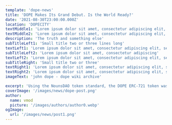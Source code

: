 ```yaml
---
template: 'dope-news'
title: 'DOPE Makes Its Grand Debut. Is the World Ready?'
date: '2021-08-30T23:00:00.000Z'
location: 'DOPECITY'
textMiddle1: 'Lorem ipsum dolor sit amet, consectetur adipiscing elit, sed do eiusmod tempor incididunt ut labore et dolore magna aliqua. Praesent elementum facilisis leo'
textMiddle2: 'Lorem ipsum dolor sit amet, consectetur adipiscing elit, sed do eiusmod tempor incididunt ut labore et dolore magna aliqua. Praesent elementum facilisis leo'
description: 'The truth and something else'
subTitleLeft1: 'Small title two or three lines long'
textLeft1: 'Lorem ipsum dolor sit amet, consectetur adipiscing elit, sed do eiusmod tempor incididunt ut labore et dolore magna aliqua. Praesent elementum facilisis leo vel fringilla est ullamcorper eget. At imperdiet dui accumsan sit amet nulla facilities morbi tempus.'
subTitleLeft2: 'Lorem ipsum dolor sit amet, consectetur adipiscing'
textLeft2: 'Lorem ipsum dolor sit amet, consectetur adipiscing elit, sed do eiusmod tempor incididunt ut labore et dolore magna aliqua. Praesent elementum facilisis leo vel fringilla est ullamcorper eget. At imperdiet dui accumsan sit amet nulla facilities morbi tempus. Praesent elementum facilisis leo vel fringilla. Congue mauris rhoncus aenean vel. Egestas sed tempus urna et pharetra pharetra massa massa ultricies.'
subTitleRight: 'Small title two or three'
textRight1: 'Lorem ipsum dolor sit amet, consectetur adipiscing elit, sed do eiusmod tempor incididunt ut labore et dolore magna aliqua. Praesent elementum facilisis leo vel fringilla est ullamcorper eget. At imperdiet dui accumsan sit amet nulla facilities morbi tempus.'
textRight2: 'Lorem ipsum dolor sit amet, consectetur adipiscing elit, sed do eiusmod tempor incididunt ut labore et dolore magna aliqua. Praesent elementum facilisis leo vel fringilla est ullamcorper eget. At imperdiet dui accumsan sit amet nulla facilities morbi tempus. Praesent elementum facilisis leo vel fringilla. Congue mauris rhoncus aenean vel. Egestas sed tempus urna et pharetra pharetra massa massa ultricies. Venenatis cras sed felis eget velit. Consectetur libero id faucibus nisl tincidunt. Gravida in fermentum et sollicitudin ac orci phasellus egestas tellus. Volutpat consequat mauris nunc congue nisi vitae.'
imageText: 'john dope - dope wiki archive'

excerpt: 'Using the NounsDAO token standard, the DOPE ERC-721 token was deployed on Ethereum Mainnet, with an initial supply of 8000. Those in the know say this could be the start of something big.'
coverImage: '/images/news/dope-post.png'
author:
  name: vmod
  picture: '/images/authors/author0.webp'
ogImage:
  url: '/images/news/post1.png'
---
```

